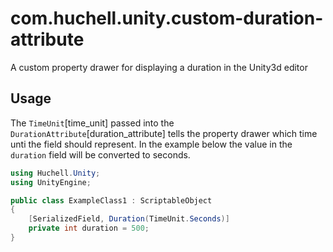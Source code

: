 # com.huchell.unity.custom-duration-attribute

A custom property drawer for displaying a duration in the Unity3d editor

## Usage

The `TimeUnit`[time_unit] passed into the `DurationAttribute`[duration_attribute] tells the property drawer which time unti the field should represent. In the example below the value in the `duration` field will be converted to seconds.

```cs
using Huchell.Unity;
using UnityEngine;

public class ExampleClass1 : ScriptableObject
{
    [SerializedField, Duration(TimeUnit.Seconds)]
    private int duration = 500;
}
```

[time_unit relative link]: ./Runtime/TimeUnit.cs
[duration_attribute relative link]: ./Runtime/DurationAttribute.cs
